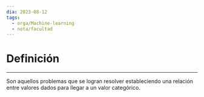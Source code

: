 ```yaml
---
dia: 2023-08-12
tags:
  - orga/Machine-learning
  - nota/facultad
---
```

# Definición
---
Son aquellos problemas que se logran resolver estableciendo una relación entre valores dados para llegar a un valor categórico.
